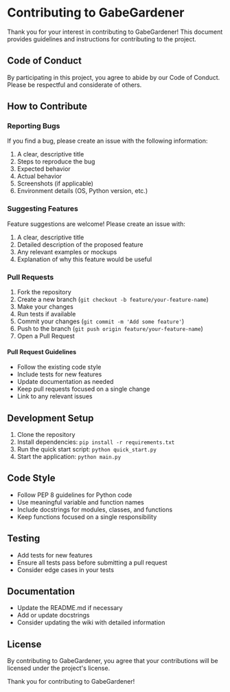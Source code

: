 # Contributing to GabeGardener

Thank you for your interest in contributing to GabeGardener! This document provides guidelines and instructions for contributing to the project.

## Code of Conduct

By participating in this project, you agree to abide by our Code of Conduct. Please be respectful and considerate of others.

## How to Contribute

### Reporting Bugs

If you find a bug, please create an issue with the following information:

1. A clear, descriptive title
2. Steps to reproduce the bug
3. Expected behavior
4. Actual behavior
5. Screenshots (if applicable)
6. Environment details (OS, Python version, etc.)

### Suggesting Features

Feature suggestions are welcome! Please create an issue with:

1. A clear, descriptive title
2. Detailed description of the proposed feature
3. Any relevant examples or mockups
4. Explanation of why this feature would be useful

### Pull Requests

1. Fork the repository
2. Create a new branch (`git checkout -b feature/your-feature-name`)
3. Make your changes
4. Run tests if available
5. Commit your changes (`git commit -m 'Add some feature'`)
6. Push to the branch (`git push origin feature/your-feature-name`)
7. Open a Pull Request

#### Pull Request Guidelines

- Follow the existing code style
- Include tests for new features
- Update documentation as needed
- Keep pull requests focused on a single change
- Link to any relevant issues

## Development Setup

1. Clone the repository
2. Install dependencies: `pip install -r requirements.txt`
3. Run the quick start script: `python quick_start.py`
4. Start the application: `python main.py`

## Code Style

- Follow PEP 8 guidelines for Python code
- Use meaningful variable and function names
- Include docstrings for modules, classes, and functions
- Keep functions focused on a single responsibility

## Testing

- Add tests for new features
- Ensure all tests pass before submitting a pull request
- Consider edge cases in your tests

## Documentation

- Update the README.md if necessary
- Add or update docstrings
- Consider updating the wiki with detailed information

## License

By contributing to GabeGardener, you agree that your contributions will be licensed under the project's license.

Thank you for contributing to GabeGardener!
